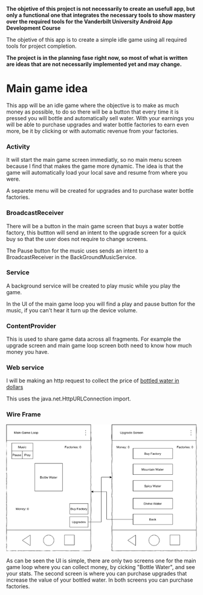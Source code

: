 **The objetive of this project is not necessarily to create an usefull app, but only a functional one that integrates the necessary tools to show mastery over the required tools for the Vanderbilt University Android App Development Course**

The objetive of this app is to create a simple idle game using all required tools for project completion.

**The project is in the planning fase right now, so most of what is written are ideas that are not necessarily implemented yet and may change.**

# Main game idea

This app will be an idle game where the objective is to make as much money as possible, to do so there will be a button that every time it is pressed you will bottle and automatically sell water. With your earnings you will be able to purchase upgrades and water bottle factories to earn even more, be it by clicking or with automatic revenue from your factories.

### Activity

It will start the main game screen immediatly, so no main menu screen because I find that makes the game more dynamic. The idea is that the game will automatically load your local save and resume from where you were.

A separete menu will be created for upgrades and to purchase water bottle factories.

### BroadcastReceiver

There will be a button in the main game screen that buys a water bottle factory, this buttton will send an intent to the upgrade screen for a quick buy so that the user does not require to change screens.

The Pause button for the music uses sends an intent to a BroadcastReceiver in the BackGroundMusicService.

### Service

A background service will be created to play music while you play the game.

In the UI of the main game loop you will find a play and pause button for the music, if you can't hear it turn up the device volume.

### ContentProvider

This is used to share game data across all fragments. For example the upgrade screen and main game loop screen both need to know how much money you have.


### Web service

I will be making an http request to collect the price of [bottled water in dollars](https://www.globalproductprices.com/USA/mineral_water_prices/#:~:text=The%20price%20is%200.81%20USD.)

This uses the java.net.HttpURLConnection import.

### Wire Frame
![alt text](https://github.com/AdornedT/IdleGameAPP/blob/master/game_wire_frame.png)

As can be seen the UI is simple, there are only two screens one for the main game loop where you can collect money, by cicking "Bottle Water", and see your stats. The second screen is where you can purchase upgrades that increase the value of your bottled water. In both screens you can purchase factories.
